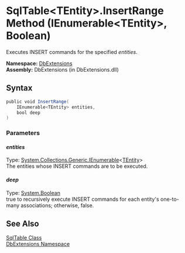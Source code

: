 SqlTable&lt;TEntity>.InsertRange Method (IEnumerable&lt;TEntity>, Boolean)
==========================================================================
Executes INSERT commands for the specified *entities*.

**Namespace:** [DbExtensions][1]  
**Assembly:** DbExtensions (in DbExtensions.dll)

Syntax
------

```csharp
public void InsertRange(
	IEnumerable<TEntity> entities,
	bool deep
)
```

### Parameters

#### *entities*
Type: [System.Collections.Generic.IEnumerable][2]&lt;[TEntity][3]>  
The entities whose INSERT commands are to be executed.

#### *deep*
Type: [System.Boolean][4]  
true to recursively execute INSERT commands for each entity's one-to-many associations; otherwise, false.


See Also
--------
[SqlTable<TEntity> Class][3]  
[DbExtensions Namespace][1]  

[1]: ../README.md
[2]: http://msdn.microsoft.com/en-us/library/9eekhta0
[3]: README.md
[4]: http://msdn.microsoft.com/en-us/library/a28wyd50